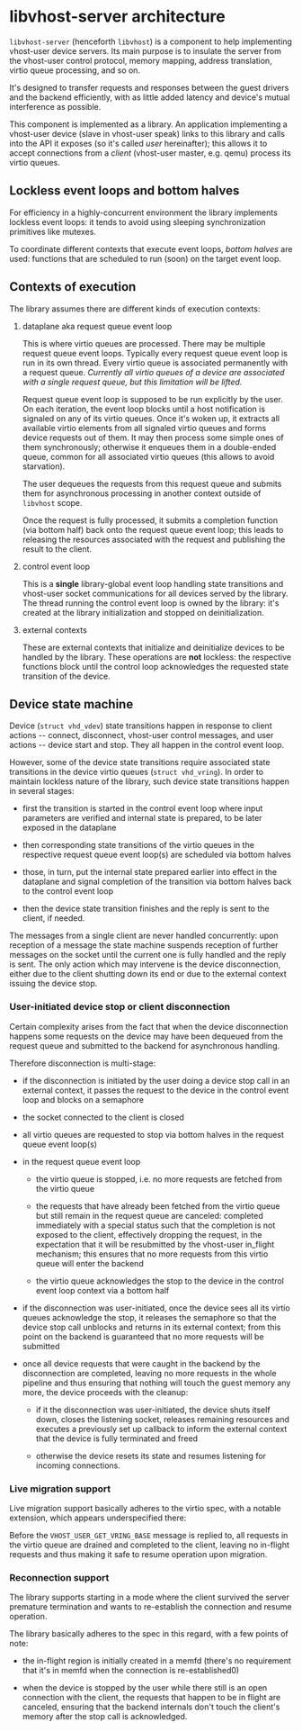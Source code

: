 # libvhost-server architecture

`libvhost-server` (henceforth `libvhost`) is a component to help implementing
vhost-user device servers.  Its main purpose is to insulate the server from the
vhost-user control protocol, memory mapping, address translation, virtio queue
processing, and so on.

It's designed to transfer requests and responses between the guest drivers and
the backend efficiently, with as little added latency and device's mutual
interference as possible.

This component is implemented as a library.  An application implementing a
vhost-user device (slave in vhost-user speak) links to this library and calls
into the API it exposes (so it's called _user_ hereinafter); this allows it to
accept connections from a _client_ (vhost-user master, e.g. qemu) process its
virtio queues.

## Lockless event loops and bottom halves

For efficiency in a highly-concurrent environment the library implements
lockless event loops: it tends to avoid using sleeping synchronization
primitives like mutexes.

To coordinate different contexts that execute event loops, _bottom halves_ are
used: functions that are scheduled to run (soon) on the target event loop.

## Contexts of execution

The library assumes there are different kinds of execution contexts:

1. dataplane aka request queue event loop

   This is where virtio queues are processed.  There may be multiple request
   queue event loops.  Typically every request queue event loop is run in its
   own thread.  Every virtio queue is associated permanently with a request
   queue.  _Currently all virtio queues of a device are associated with a
   single request queue, but this limitation will be lifted._

   Request queue event loop is supposed to be run explicitly by the user.  On
   each iteration, the event loop blocks until a host notification is signaled
   on any of its virtio queues.  Once it's woken up, it extracts all available
   virtio elements from all signaled virtio queues and forms device requests
   out of them.  It may then process some simple ones of them synchronously;
   otherwise it enqueues them in a double-ended queue, common for all
   associated virtio queues (this allows to avoid starvation).

   The user dequeues the requests from this request queue and submits them for
   asynchronous processing in another context outside of `libvhost` scope.

   Once the request is fully processed, it submits a completion function (via
   bottom half) back onto the request queue event loop; this leads to releasing
   the resources associated with the request and publishing the result to the
   client.

2. control event loop

   This is a **single** library-global event loop handling state transitions
   and vhost-user socket communications for all devices served by the library.
   The thread running the control event loop is owned by the library: it's
   created at the library initialization and stopped on deinitialization.

3. external contexts

   These are external contexts that initialize and deinitialize devices to be
   handled by the library.  These operations are **not** lockless: the
   respective functions block until the control loop acknowledges the requested
   state transition of the device.

## Device state machine

Device (`struct vhd_vdev`) state transitions happen in response to client
actions -- connect, disconnect, vhost-user control messages, and user actions
-- device start and stop.  They all happen in the control event loop.

However, some of the device state transitions require associated state
transitions in the device virtio queues (`struct vhd_vring`).  In order to
maintain lockless nature of the library, such device state transitions happen
in several stages:

- first the transition is started in the control event loop where input
  parameters are verified and internal state is prepared, to be later exposed
  in the dataplane

- then corresponding state transitions of the virtio queues in the respective
  request queue event loop(s) are scheduled via bottom halves

- those, in turn, put the internal state prepared earlier into effect in the
  dataplane and signal completion of the transition via bottom halves back to
  the control event loop

- then the device state transition finishes and the reply is sent to the
  client, if needed.

The messages from a single client are never handled concurrently: upon
reception of a message the state machine suspends reception of further messages
on the socket until the current one is fully handled and the reply is sent.
The only action which may intervene is the device disconnection, either due to
the client shutting down its end or due to the external context issuing the
device stop.

### User-initiated device stop or client disconnection

Certain complexity arises from the fact that when the device disconnection
happens some requests on the device may have been dequeued from the request
queue and submitted to the backend for asynchronous handling.

Therefore disconnection is multi-stage:

- if the disconnection is initiated by the user doing a device stop call in an
  external context, it passes the request to the device in the control event
  loop and blocks on a semaphore

- the socket connected to the client is closed

- all virtio queues are requested to stop via bottom halves in the request
  queue event loop(s)

- in the request queue event loop

  * the virtio queue is stopped, i.e. no more requests are fetched from the
    virtio queue

  * the requests that have already been fetched from the virtio queue but still
    remain in the request queue are canceled: completed immediately with a
    special status such that the completion is not exposed to the client,
    effectively dropping the request, in the expectation that it will be
    resubmitted by the vhost-user in_flight mechanism; this ensures that no
    more requests from this virtio queue will enter the backend

  * the virtio queue acknowledges the stop to the device in the control event
    loop context via a bottom half

- if the disconnection was user-initiated, once the device sees all its virtio
  queues acknowledge the stop, it releases the semaphore so that the device
  stop call unblocks and returns in its external context; from this point on
  the backend is guaranteed that no more requests will be submitted

- once all device requests that were caught in the backend by the disconnection
  are completed, leaving no more requests in the whole pipeline and thus
  ensuring that nothing will touch the guest memory any more, the device
  proceeds with the cleanup:

  * if it the disconnection was user-initiated, the device shuts itself down,
    closes the listening socket, releases remaining resources and executes a
    previously set up callback to inform the external context that the device
    is fully terminated and freed

  * otherwise the device resets its state and resumes listening for incoming
    connections.

### Live migration support

Live migration support basically adheres to the virtio spec, with a notable
extension, which appears underspecified there:

Before the `VHOST_USER_GET_VRING_BASE` message is replied to, all requests in
the virtio queue are drained and completed to the client, leaving no in-flight
requests and thus making it safe to resume operation upon migration.

### Reconnection support

The library supports starting in a mode where the client survived the server
premature termination and wants to re-establish the connection and resume
operation.

The library basically adheres to the spec in this regard, with a few points of
note:

- the in-flight region is initially created in a memfd (there's no requirement
  that it's in memfd when the connection is re-established0)

- when the device is stopped by the user while there still is an open
  connection with the client, the requests that happen to be in flight are
  canceled, ensuring that the backend internals don't touch the client's memory
  after the stop call is acknowledged.
